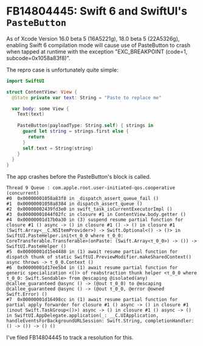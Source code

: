 # FB14804445: Swift 6 and SwiftUI's `PasteButton`

As of Xcode Version 16.0 beta 5 (16A5221g), 18.0 beta 5 (22A5326g), enabling Swift 6 compilation
mode will cause use of PasteButton to crash when tapped at runtime with the exception
"EXC_BREAKPOINT (code=1, subcode=0x1058a83f8)".

The repro case is unfortunately quite simple:

```swift
import SwiftUI

struct ContentView: View {
  @State private var text: String = "Paste to replace me"

  var body: some View {
    Text(text)
    
    PasteButton(payloadType: String.self) { strings in
      guard let string = strings.first else {
        return
      }
      self.text = String(string)
    }
  }
}
```

The app crashes before the PasteButton's block is called.

```
Thread 9 Queue : com.apple.root.user-initiated-qos.cooperative (concurrent)
#0	0x00000001058a83f8 in _dispatch_assert_queue_fail ()
#1	0x00000001058a8384 in dispatch_assert_queue ()
#2	0x00000002439fd3e0 in swift_task_isCurrentExecutorImpl ()
#3	0x00000001044f02fc in closure #1 in ContentView.body.getter ()
#4	0x00000001d17b0a30 in (3) suspend resume partial function for closure #1 () async -> () in closure #1 () -> () in closure #1 (Swift.Array<__C.NSItemProvider>) -> Swift.Optional<() -> ()> in SwiftUI.PasteHelper.init<τ_0_0 where τ_0_0: CoreTransferable.Transferable>(onPaste: (Swift.Array<τ_0_0>) -> ()) -> SwiftUI.PasteHelper ()
#5	0x00000001d15e4488 in (1) await resume partial function for dispatch thunk of static SwiftUI.PreviewModifier.makeSharedContext() async throws -> τ_0_0.Context ()
#6	0x00000001d17ee5b4 in (1) await resume partial function for generic specialization <()> of reabstraction thunk helper <τ_0_0 where τ_0_0: Swift.Sendable> from @escaping @isolated(any) @callee_guaranteed @async () -> (@out τ_0_0) to @escaping @callee_guaranteed @async () -> (@out τ_0_0, @error @owned Swift.Error) ()
#7	0x00000001d16498cc in (1) await resume partial function for partial apply forwarder for closure #1 () async -> () in closure #1 (inout Swift.TaskGroup<()>) async -> () in closure #1 () async -> () in SwiftUI.AppDelegate.application(_: __C.UIApplication, handleEventsForBackgroundURLSession: Swift.String, completionHandler: () -> ()) -> () ()
```

I've filed FB14804445 to track a resolution for this. 
